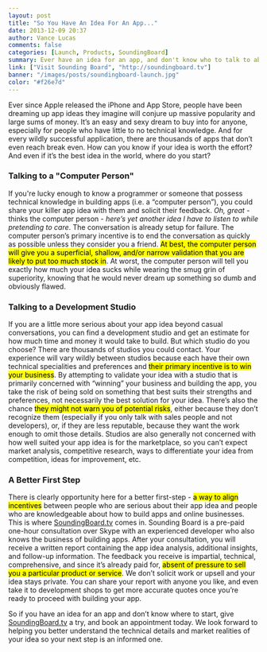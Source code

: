 ```yaml
---
layout: post
title: "So You Have An Idea For An App..."
date: 2013-12-09 20:37
author: Vance Lucas
comments: false
categories: [Launch, Products, SoundingBoard]
summary: Ever have an idea for an app, and don't know who to talk to about it?
link: ["Visit Sounding Board", "http://soundingboard.tv"]
banner: "/images/posts/soundingboard-launch.jpg"
color: "#f26e7d"
---
```


Ever since Apple released the iPhone and App Store, people have been dreaming
up app ideas they imagine will conjure up massive popularity and large sums of
money. It’s an easy and sexy dream to buy into for anyone, especially for
people who have little to no technical knowledge. And for every wildly
successful application, there are thousands of apps that don’t even reach break
even. How can you know if your idea is worth the effort? And even if it’s the
best idea in the world, where do you start?

### Talking to a "Computer Person"

If you're lucky enough to know a programmer or someone that possess technical
knowledge in building apps (i.e. a “computer person”), you could share your
killer app idea with them and solicit their feedback. *Oh, great* - thinks the
computer person - *here’s yet another idea I have to listen to while pretending
to care*. The conversation is already setup for failure. The computer person’s
primary incentive is to end the conversation as quickly as possible unless they
consider you a friend. <mark>At best, the computer person will give you a
superficial, shallow, and/or narrow validation that you are likely to put too
much stock in</mark>. At worst, the computer person will tell you exactly how much
your idea sucks while wearing the smug grin of superiority, knowing that he
would never dream up something so dumb and obviously flawed.

### Talking to a Development Studio

If you are a little more serious about your app idea beyond casual
conversations, you can find a development studio and get an estimate for how
much time and money it would take to build. But which studio do you choose?
There are thousands of studios you could contact. Your experience will vary
wildly between studios because each have their own technical specialities and
preferences and <mark>their primary incentive is to win your business</mark>. By attempting
to validate your idea with a studio that is primarily concerned with “winning”
your business and building the app, you take the risk of being sold on
something that best suits their strengths and preferences, not necessarily the
best solution for your idea. There’s also the chance <mark>they might not warn you of
potential risks</mark>, either because they don’t recognize them (especially if you
 only talk with sales people and not developers), or, if they are less
reputable, because they want the work enough to omit those details. Studios are
also generally not concerned with how well suited your app idea is for the
marketplace, so you can’t expect market analysis, competitive research, ways to
differentiate your idea from competition, ideas for improvement, etc.

### A Better First Step

There is clearly opportunity here for a better first-step - <mark>a way to align
incentives</mark> between people who are serious about their app idea and people who
are knowledgeable about how to build apps and online businesses. This is where
[SoundingBoard.tv](https://soundingboard.tv) comes in. Sounding Board is a pre-paid one-hour consultation
over Skype with an experienced developer who also knows the business of
building apps. After your consultation, you will receive a written report
containing the app idea analysis, additional insights, and follow-up
information. The feedback you receive is impartial, technical, comprehensive,
  and since it’s already paid for, <mark>absent of pressure to sell you a particular
  product or service</mark>. We don’t solicit work or upsell and your idea stays
  private. You can share your report with anyone you like, and even take it to
  development shops to get more accurate quotes once you’re ready to proceed
  with building your app.

So if you have an idea for an app and don’t know where to start, give
[SoundingBoard.tv](https://soundingboard.tv) a try, and book an appointment today. We look forward to
helping you better understand the technical details and market realities of
your idea so your next step is an informed one.



